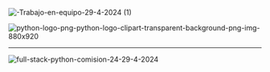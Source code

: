 ![-Trabajo-en-equipo-29-4-2024 (1)](https://github.com/AndreaLlavel/Comision24179-FSP-4/assets/112596102/b5c33b00-e15c-40ae-8f4e-da7222c52c8b)


![python-logo-png-python-logo-clipart-transparent-background-png-img-880x920](https://github.com/AndreaLlavel/Comision24179-FSP-4/assets/112596102/8d453d0a-4a1c-4427-975e-99be9ebff6e6)




<hr>

![full-stack-python-comision-24-29-4-2024](https://github.com/AndreaLlavel/Comision24179-FSP-4/assets/112596102/0c7180d1-fe2c-404d-8af6-4f3e6aece14b)

